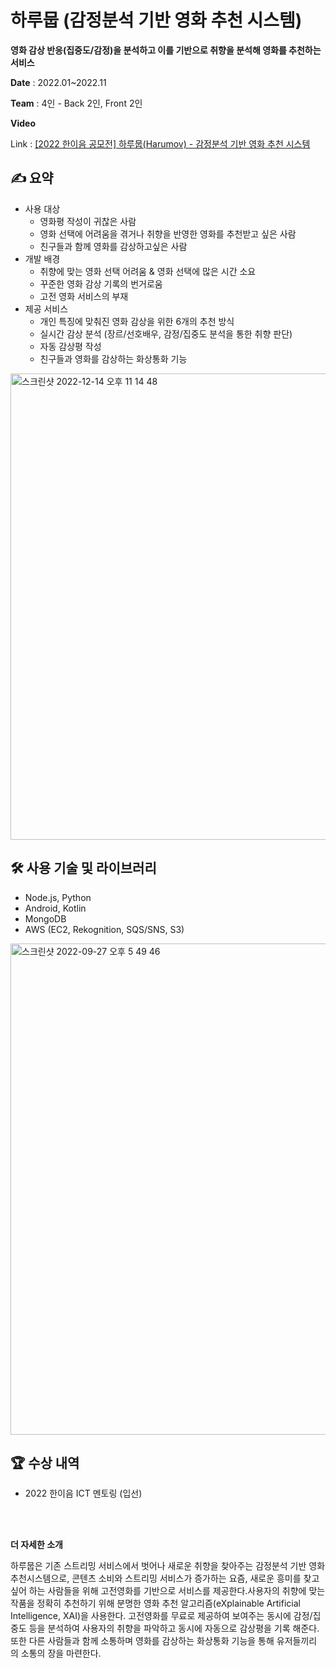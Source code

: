 # 하루뭅 (감정분석 기반 영화 추천 시스템)
**영화 감상 반응(집중도/감정)을 분석하고 이를 기반으로 취향을 분석해 영화를 추천하는 서비스**

**Date**
: 2022.01~2022.11

**Team**
: 4인 - Back 2인, Front 2인



**Video**

Link : [[2022 한이음 공모전] 하루뭅(Harumov) - 감정분석 기반 영화 추천 시스템](https://youtu.be/XaKxSFuIFCE)

## ✍️ 요약
- 사용 대상
    - 영화평 작성이 귀찮은 사람
    - 영화 선택에 어려움을 겪거나 취향을 반영한 영화를 추천받고 싶은 사람
    - 친구들과 함께 영화를 감상하고싶은 사람
- 개발 배경
    - 취향에 맞는 영화 선택 어려움 & 영화 선택에 많은 시간 소요
    - 꾸준한 영화 감상 기록의 번거로움
    - 고전 영화 서비스의 부재
- 제공 서비스
    - 개인 특징에 맞춰진 영화 감상을 위한 6개의 추천 방식
    - 실시간 감상 분석 (장르/선호배우, 감정/집중도 분석을 통한 취향 판단)
    - 자동 감상평 작성
    - 친구들과 영화를 감상하는 화상통화 기능
<img width="746" alt="스크린샷 2022-12-14 오후 11 14 48" src="https://user-images.githubusercontent.com/62551459/215967015-852a138e-4071-4725-b4b5-51fb83125a0c.png">


## 🛠 사용 기술 및 라이브러리

- Node.js, Python
- Android, Kotlin
- MongoDB
- AWS (EC2, Rekognition, SQS/SNS, S3)
<img width="786" alt="스크린샷 2022-09-27 오후 5 49 46" src="https://user-images.githubusercontent.com/62551459/192479787-27ee8f0c-8182-4392-a900-8150d3362779.png">

## 🏆 수상 내역

- 2022 한이음 ICT 멘토링 (입선)


<br>
<br>

**더 자세한 소개**


하루뭅은 기존 스트리밍 서비스에서 벗어나 새로운 취향을 찾아주는 감정분석 기반 영화 추천시스템으로, 콘텐츠 소비와 스트리밍 서비스가 증가하는 요즘, 새로운 흥미를 찾고 싶어 하는 사람들을 위해 고전영화를 기반으로 서비스를 제공한다.사용자의 취향에 맞는 작품을 정확히 추천하기 위해 분명한 영화 추천 알고리즘(eXplainable Artificial Intelligence, XAI)을 사용한다. 고전영화를 무료로 제공하여 보여주는 동시에 감정/집중도 등을 분석하여 사용자의 취향을 파악하고 동시에 자동으로 감상평을 기록 해준다. 또한 다른 사람들과 함께 소통하며 영화를 감상하는 화상통화 기능을 통해 유저들끼리 의 소통의 장을 마련한다.


